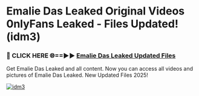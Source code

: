 # Emalie Das Leaked Original Videos 0nlyFans Leaked - Files Updated! (idm3)

<h3>🔴 CLICK HERE 🌐==►► <a href="https://tinyurl.com/3hn5wdd3" rel="nofollow">Emalie Das Leaked Updated Files</a></h3>

Get Emalie Das Leaked and all content. Now you can access all videos and pictures of Emalie Das Leaked. New Updated Files 2025!

[![idm3](https://i.imgur.com/4HnBqBT.gif)](https://tinyurl.com/3hn5wdd3)
